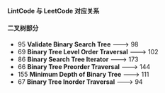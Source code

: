 #### LintCode 与 LeetCode 对应关系

#### 二叉树部分

- 95 **Validate Binary Search Tree**            ---> 98
- 69 **Binary Tree Level Order Traversal**      ---> 102
- 86 **Binary Search Tree Iterator**            ---> 173
- 66 **Binary Tree Preorder Traversal**         ---> 144
- 155 **Minimum Depth of Binary Tree**          ---> 111
- 67 **Binary Tree Inorder Traversal**          ---> 94

